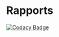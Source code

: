 # Rapports

[![Codacy Badge](https://api.codacy.com/project/badge/Grade/16509d32ad5e46a0be17e99e63d59ef5)](https://www.codacy.com/app/vincent.cotini96/Rapports?utm_source=github.com&amp;utm_medium=referral&amp;utm_content=vince1396/Rapports&amp;utm_campaign=Badge_Grade)
